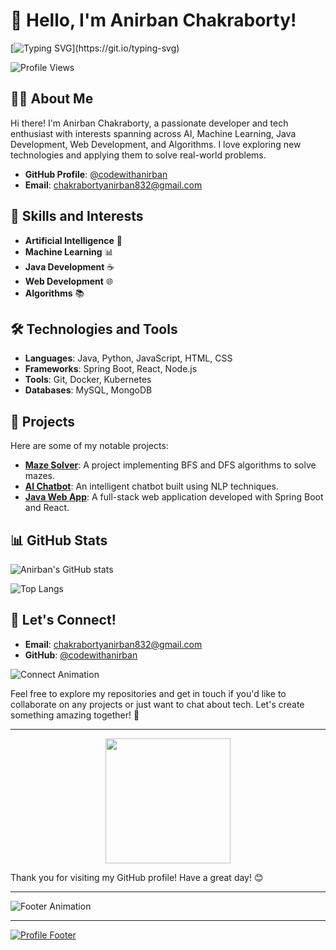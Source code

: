 # 👋 Hello, I'm Anirban Chakraborty!

[![Typing SVG](https://readme-typing-svg.herokuapp.com?font=Roboto&size=30&color=2296F3&center=true&vCenter=true&width=500&lines=Welcome+to+my+GitHub+Profile!;I'm+a+Passionate+Developer;I+❤️+Coding!)](https://git.io/typing-svg)

![Profile Views](https://komarev.com/ghpvc/?username=codewithanirban&color=blue)

## 🧑‍💻 About Me

Hi there! I'm Anirban Chakraborty, a passionate developer and tech enthusiast with interests spanning across AI, Machine Learning, Java Development, Web Development, and Algorithms. I love exploring new technologies and applying them to solve real-world problems.

- **GitHub Profile**: [@codewithanirban](https://github.com/codewithanirban)
- **Email**: [chakrabortyanirban832@gmail.com](mailto:chakrabortyanirban832@gmail.com)

## 🚀 Skills and Interests

- **Artificial Intelligence** 🤖
- **Machine Learning** 📊
- **Java Development** ☕
- **Web Development** 🌐
- **Algorithms** 📚

## 🛠️ Technologies and Tools

- **Languages**: Java, Python, JavaScript, HTML, CSS
- **Frameworks**: Spring Boot, React, Node.js
- **Tools**: Git, Docker, Kubernetes
- **Databases**: MySQL, MongoDB

## 🌟 Projects

Here are some of my notable projects:

- **[Maze Solver](https://github.com/codewithanirban/maze-solver)**: A project implementing BFS and DFS algorithms to solve mazes.
- **[AI Chatbot](https://github.com/codewithanirban/ai-chatbot)**: An intelligent chatbot built using NLP techniques.
- **[Java Web App](https://github.com/codewithanirban/java-web-app)**: A full-stack web application developed with Spring Boot and React.

## 📊 GitHub Stats

![Anirban's GitHub stats](https://github-readme-stats.vercel.app/api?username=codewithanirban&show_icons=true&theme=radical)

![Top Langs](https://github-readme-stats.vercel.app/api/top-langs/?username=codewithanirban&layout=compact&theme=radical)

## 💬 Let's Connect!

- **Email**: [chakrabortyanirban832@gmail.com](mailto:chakrabortyanirban832@gmail.com)
- **GitHub**: [@codewithanirban](https://github.com/codewithanirban)

![Connect Animation](https://user-images.githubusercontent.com/20955511/199138068-0a7b7b75-a024-4f00-80d6-7e5da07deb3a.gif)

Feel free to explore my repositories and get in touch if you'd like to collaborate on any projects or just want to chat about tech. Let's create something amazing together! 🚀

---

<p align="center">
  <img src="https://media.giphy.com/media/13HgwGsXF0aiGY/giphy.gif" width="200">
</p>

Thank you for visiting my GitHub profile! Have a great day! 😊

---

![Footer Animation](https://readme-typing-svg.herokuapp.com?font=Roboto&size=18&color=2296F3&center=true&vCenter=true&width=500&lines=Happy+Coding!;Stay+Curious!;Keep+Learning!;Reach+Out+Anytime!+😊)

---

[![Profile Footer](https://media.giphy.com/media/l1J9qemh1La8b0Rag/giphy.gif)](https://github.com/codewithanirban)
